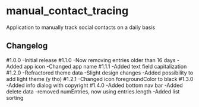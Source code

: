 # manual_contact_tracing

Application to manually track social contacts on a daily basis

## Changelog
#1.0.0
	-Initial release
#1.1.0
	-Now removing entries older than 16 days
    -Added app icon
    -Changed app name
#1.1.1
    -Added text field capitalization
#1.2.0
    -Refractored theme data
    -Slight design changes
    -Added possibility to add light theme (y tho)
#1.2.1
    -Changed icon foregroundColor to black
#1.3.0
    -Added info dialog with copyright
#1.4.0
    -Added bottom nav bar
    -Added delete data
    -removed numEntries, now using entries.length
    -Added list sorting